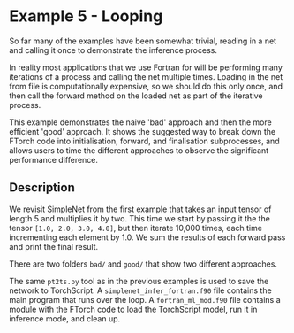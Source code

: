 # Example 5 - Looping

So far many of the examples have been somewhat trivial, reading in a net and calling it
once to demonstrate the inference process.

In reality most applications that we use Fortran for will be performing many iterations
of a process and calling the net multiple times.
Loading in the net from file is computationally expensive, so we should do this only
once, and then call the forward method on the loaded net as part of the iterative
process.

This example demonstrates the naive 'bad' approach and then the more efficient 'good'
approach. It shows the suggested way to break down the FTorch code into initialisation,
forward, and finalisation subprocesses, and allows users to time the different
approaches to observe the significant performance difference.

## Description

We revisit SimpleNet from the first example that takes an input tensor of length 5
and multiplies it by two.
This time we start by passing it the the tensor `[1.0, 2.0, 3.0, 4.0]`, but then iterate
10,000 times, each time incrementing each element by 1.0.
We sum the results of each forward pass and print the final result.

There are two folders `bad/` and `good/` that show two different approaches.

The same `pt2ts.py` tool as in the previous examples is used to save the
network to TorchScript. A `simplenet_infer_fortran.f90` file contains the main
program that runs over the loop. A `fortran_ml_mod.f90` file contains a module with
the FTorch code to load the TorchScript model, run it in inference mode, and clean up.

